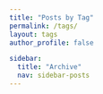 ```yaml
---
title: "Posts by Tag"
permalink: /tags/
layout: tags
author_profile: false

sidebar:
  title: "Archive"
  nav: sidebar-posts
---
```

